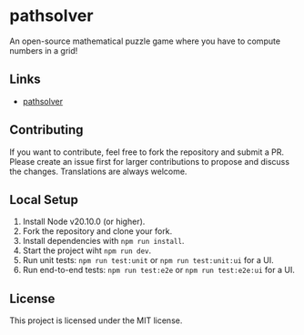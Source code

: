 # pathsolver

An open-source mathematical puzzle game where you have to compute numbers in a grid!

## Links

- [pathsolver](https://pathsolver.io)

## Contributing

If you want to contribute, feel free to fork the repository and submit a PR.
Please create an issue first for larger contributions to propose and discuss the changes.
Translations are always welcome.

## Local Setup

1. Install Node v20.10.0 (or higher).
2. Fork the repository and clone your fork.
3. Install dependencies with `npm run install`.
4. Start the project wiht `npm run dev`.
5. Run unit tests: `npm run test:unit` or `npm run test:unit:ui` for a UI.
6. Run end-to-end tests: `npm run test:e2e` or `npm run test:e2e:ui` for a UI.

## License

This project is licensed under the MIT license.
